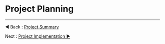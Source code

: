 # Project Planning



















---
◀ Back : [Project Summary](A_PROJECT_SUMMARY.md)  

Next : [Project Implementation ▶](C_PROJECT_IMPLEMENTATION.md)